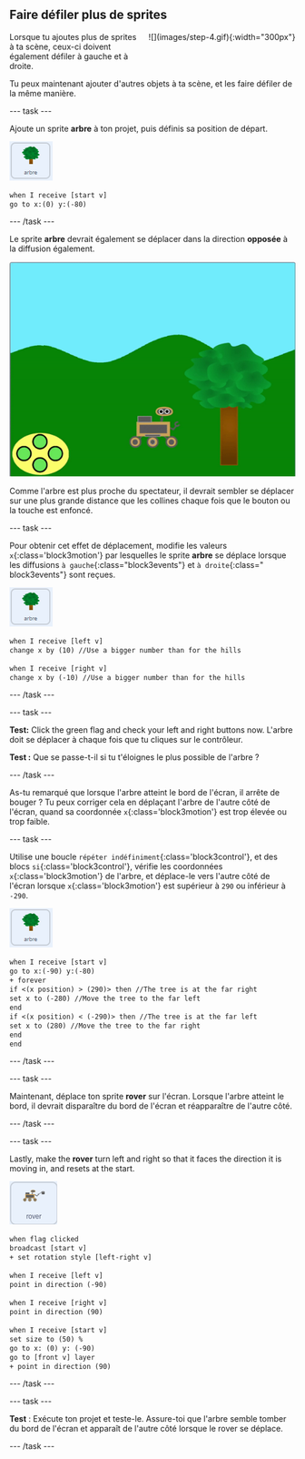 ## Faire défiler plus de sprites

<div style="display: flex; flex-wrap: wrap">
<div style="flex-basis: 200px; flex-grow: 1; margin-right: 15px;">
Lorsque tu ajoutes plus de sprites à ta scène, ceux-ci doivent également défiler à gauche et à droite.
</div>
<div>
![](images/step-4.gif){:width="300px"}
</div>
</div>

Tu peux maintenant ajouter d'autres objets à ta scène, et les faire défiler de la même manière.

--- task ---

Ajoute un sprite **arbre** à ton projet, puis définis sa position de départ.

![Le sprite arbre.](images/tree-sprite.png)
```blocks3
when I receive [start v]
go to x:(0) y:(-80)
```

--- /task ---

Le sprite **arbre** devrait également se déplacer dans la direction **opposée** à la diffusion également.

![Animation d'un arbre se déplaçant à droite et à gauche, montrant le changement de coordonnées x.](images/scrolling-tree.gif)

Comme l'arbre est plus proche du spectateur, il devrait sembler se déplacer sur une plus grande distance que les collines chaque fois que le bouton ou la touche est enfoncé.

--- task ---

Pour obtenir cet effet de déplacement, modifie les valeurs `x`{:class='block3motion'} par lesquelles le sprite **arbre** se déplace lorsque les diffusions `à gauche`{:class="block3events"} et `à droite`{:class=" block3events"} sont reçues.

![Le sprite arbre.](images/tree-sprite.png)

```blocks3
when I receive [left v]
change x by (10) //Use a bigger number than for the hills

when I receive [right v]
change x by (-10) //Use a bigger number than for the hills
```

--- /task ---

--- task ---

**Test:** Click the green flag and check your left and right buttons now. L'arbre doit se déplacer à chaque fois que tu cliques sur le contrôleur.

**Test :** Que se passe-t-il si tu t'éloignes le plus possible de l'arbre ?

--- /task ---

As-tu remarqué que lorsque l'arbre atteint le bord de l'écran, il arrête de bouger ? Tu peux corriger cela en déplaçant l'arbre de l'autre côté de l'écran, quand sa coordonnée `x`{:class='block3motion'} est trop élevée ou trop faible.

--- task ---

Utilise une boucle `répéter indéfiniment`{:class='block3control'}, et des blocs `si`{:class='block3control'}, vérifie les coordonnées `x`{:class='block3motion'} de l'arbre, et déplace-le vers l'autre côté de l'écran lorsque `x`{:class='block3motion'} est supérieur à `290` ou inférieur à `-290`.

![Le sprite arbre.](images/tree-sprite.png)

```blocks3
when I receive [start v]
go to x:(-90) y:(-80)
+ forever
if <(x position) > (290)> then //The tree is at the far right
set x to (-280) //Move the tree to the far left
end
if <(x position) < (-290)> then //The tree is at the far left
set x to (280) //Move the tree to the far right
end
end
```

--- /task ---

--- task ---

Maintenant, déplace ton sprite **rover** sur l'écran. Lorsque l'arbre atteint le bord, il devrait disparaître du bord de l'écran et réapparaître de l'autre côté.

--- /task ---

--- task ---

Lastly, make the **rover** turn left and right so that it faces the direction it is moving in, and resets at the start.

![Le sprite rover.](images/rover-sprite.png)

```blocks3
when flag clicked
broadcast [start v]
+ set rotation style [left-right v]

when I receive [left v]
point in direction (-90)

when I receive [right v]
point in direction (90)

when I receive [start v]
set size to (50) %
go to x: (0) y: (-90)
go to [front v] layer
+ point in direction (90)
```

--- /task ---

--- task ---

**Test** : Exécute ton projet et teste-le. Assure-toi que l'arbre semble tomber du bord de l'écran et apparaît de l'autre côté lorsque le rover se déplace.

--- /task ---
